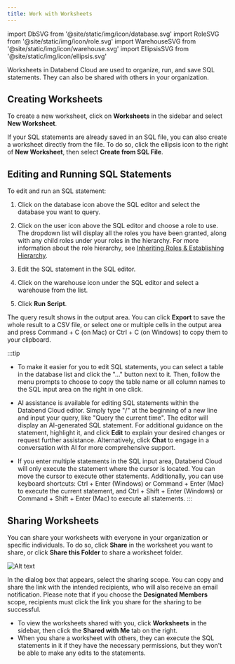 ```yaml
---
title: Work with Worksheets
---
```

import DbSVG from '@site/static/img/icon/database.svg'
import RoleSVG from '@site/static/img/icon/role.svg'
import WarehouseSVG from '@site/static/img/icon/warehouse.svg'
import EllipsisSVG from '@site/static/img/icon/ellipsis.svg'

Worksheets in Databend Cloud are used to organize, run, and save SQL statements. They can also be shared with others in your organization.

## Creating Worksheets

To create a new worksheet, click on **Worksheets** in the sidebar and select **New Worksheet**. 

If your SQL statements are already saved in an SQL file, you can also create a worksheet directly from the file. To do so, click the ellipsis icon <EllipsisSVG/> to the right of **New Worksheet**, then select **Create from SQL File**.

## Editing and Running SQL Statements

To edit and run an SQL statement:

1. Click on the database icon <DbSVG/> above the SQL editor and select the database you want to query.
2. Click on the user icon <RoleSVG/> above the SQL editor and choose a role to use. The dropdown list will display all the roles you have been granted, along with any child roles under your roles in the hierarchy. For more information about the role hierarchy, see [Inheriting Roles & Establishing Hierarchy](/guides/security/access-control/roles#inheriting-roles--establishing-hierarchy).

3. Edit the SQL statement in the SQL editor.
4. Click on the warehouse icon <WarehouseSVG/> under the SQL editor and select a warehouse from the list.
4. Click **Run Script**.

The query result shows in the output area. You can click **Export** to save the whole result to a CSV file, or select one or multiple cells in the output area and press Command + C (on Mac) or Ctrl + C (on Windows) to copy them to your clipboard.

:::tip
- To make it easier for you to edit SQL statements, you can select a table in the database list and click the "..." button next to it. Then, follow the menu prompts to choose to copy the table name or all column names to the SQL input area on the right in one click.

- AI assistance is available for editing SQL statements within the Databend Cloud editor. Simply type "/" at the beginning of a new line and input your query, like "Query the current time". The editor will display an AI-generated SQL statement. For additional guidance on the statement, highlight it, and click **Edit** to explain your desired changes or request further assistance. Alternatively, click **Chat** to engage in a conversation with AI for more comprehensive support.

- If you enter multiple statements in the SQL input area, Databend Cloud will only execute the statement where the cursor is located. You can move the cursor to execute other statements. Additionally, you can use keyboard shortcuts: Ctrl + Enter (Windows) or Command + Enter (Mac) to execute the current statement, and Ctrl + Shift + Enter (Windows) or Command + Shift + Enter (Mac) to execute all statements.
:::

## Sharing Worksheets

You can share your worksheets with everyone in your organization or specific individuals. To do so, click **Share** in the worksheet you want to share, or click **Share this Folder** to share a worksheet folder.

![Alt text](@site/static/img/documents/worksheet/share.png)

In the dialog box that appears, select the sharing scope. You can copy and share the link with the intended recipients, who will also receive an email notification. Please note that if you choose the **Designated Members** scope, recipients must click the link you share for the sharing to be successful.

- To view the worksheets shared with you, click **Worksheets** in the sidebar, then click the **Shared with Me** tab on the right.
- When you share a worksheet with others, they can execute the SQL statements in it if they have the necessary permissions, but they won't be able to make any edits to the statements.
